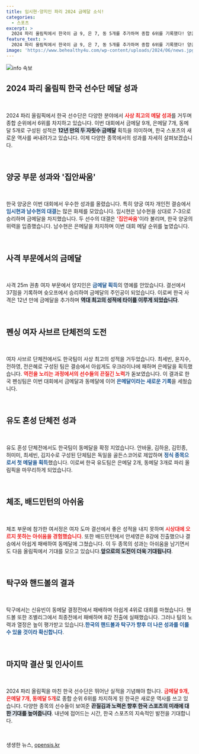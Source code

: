 ```yaml
---
title: 임시현·양지인 파리 2024 금메달 소식!
categories:
  - 스포츠
excerpt: >
  2024 파리 올림픽에서 한국이 금 9, 은 7, 동 5개를 추가하며 종합 6위를 기록했다! 양궁의 임시현과 여서정 아쉬움 속에서도 성공을 거두며, 배드민턴의 안세영은 4강 진출로 금메달의 꿈을 이어간다. 클릭해 더 자세한 소식을 확인하세요!
feature_text: >
  2024 파리 올림픽에서 한국이 금 9, 은 7, 동 5개를 추가하며 종합 6위를 기록했다! 양궁의 임시현과 여서정 아쉬움 속에서도 성공을 거두며, 배드민턴의 안세영은 4강 진출로 금메달의 꿈을 이어간다. 클릭해 더 자세한 소식을 확인하세요!
image: 'https://www.behealthy4u.com/wp-content/uploads/2024/06/news.jpg'
---
```


<p><img src="https://www.behealthy4u.com/wp-content/uploads/2024/06/news.jpg" alt="info 속보" /></p>

<h2 data-ke-size="size26">2024 파리 올림픽 한국 선수단 메달 성과</h2>

<p data-ke-size="size16">&nbsp;</p>

<p>2024 파리 올림픽에서 한국 선수단은 다양한 분야에서 <b><span style="color: #ee2323;">사상 최고의 메달 성과</span></b>를 거두며 종합 순위에서 6위를 차지하고 있습니다. 이번 대회에서 금메달 9개, 은메달 7개, 동메달 5개로 구성된 성적은 <b><span style="background-color: #21538527;">12년 만의 두 자릿수 금메달</span></b> 획득을 의미하며, 한국 스포츠의 새로운 역사를 써내려가고 있습니다. 이제 다양한 종목에서의 성과를 자세히 살펴보겠습니다.</p>

<p data-ke-size="size16">&nbsp;</p>

<h2 data-ke-size="size26">양궁 부문 성과와 '집안싸움'</h2>

<p data-ke-size="size16">&nbsp;</p>

<p>한국 양궁은 이번 대회에서 우수한 성과를 올렸습니다. 특히 양궁 여자 개인전 결승에서 <b><span style="color: #1a5490;">임시현과 남수현의 대결</span></b>는 많은 화제를 모았습니다. 임시현은 남수현을 상대로 7-3으로 승리하며 금메달을 차지했습니다. 두 선수의 대결은 <b><span style="color: #ee2323;">'집안싸움'</span></b>이라 불리며, 한국 양궁의 위력을 입증했습니다. 남수현은 은메달을 차지하며 이번 대회 메달 순위를 높였습니다.</p>

<p data-ke-size="size16">&nbsp;</p>

<h2 data-ke-size="size26">사격 부문에서의 금메달</h2>

<p data-ke-size="size16">&nbsp;</p>

<p>사격 25m 권총 여자 부문에서 양지인은 <b><span style="color: #1a5490;">금메달 획득</span></b>의 영예를 안았습니다. 결선에서 37점을 기록하며 슛오프에서 승리하여 금메달의 주인공이 되었습니다. 이로써 한국 사격은 12년 만에 금메달을 추가하며 <b><span style="background-color: #21538527;">역대 최고의 성적에 타이를 이루게 되었습니다</span></b>.</p>

<p data-ke-size="size16">&nbsp;</p>

<h2 data-ke-size="size26">펜싱 여자 사브르 단체전의 도전</h2>

<p data-ke-size="size16">&nbsp;</p>

<p>여자 사브르 단체전에서도 한국팀이 사상 최고의 성적을 거두었습니다. 최세빈, 윤지수, 전하영, 전은혜로 구성된 팀은 결승에서 아쉽게도 우크라이나에 패하며 은메달을 획득했습니다. <b><span style="color: #ee2323;">역전을 노리는 과정에서의 선수들의 끈질긴 노력</span></b>가 돋보였습니다. 이 결과로 한국 펜싱팀은 이번 대회에서 금메달과 동메달에 이어 <b><span style="color: #1a5490;">은메달이라는 새로운 기록</span></b>을 세웠습니다.</p>

<p data-ke-size="size16">&nbsp;</p>

<h2 data-ke-size="size26">유도 혼성 단체전 성과</h2>

<p data-ke-size="size16">&nbsp;</p>

<p>유도 혼성 단체전에서도 한국팀이 동메달을 확정 지었습니다. 안바울, 김하윤, 김민종, 허미미, 최세빈, 김지수로 구성된 단체팀은 독일을 골든스코어로 제압하며 <b><span style="color: #1a5490;">정식 종목으로서 첫 메달을 획득</span></b>했습니다. 이로써 한국 유도팀은 은메달 2개, 동메달 3개로 파리 올림픽을 마무리하게 되었습니다.</p>

<p data-ke-size="size16">&nbsp;</p>

<h2 data-ke-size="size26">체조, 배드민턴의 아쉬움</h2>

<p data-ke-size="size16">&nbsp;</p>

<p>체조 부문에 참가한 여서정은 여자 도마 결선에서 좋은 성적을 내지 못하며 <b><span style="color: #ee2323;">시상대에 오르지 못하는 아쉬움을 경험했습니다</span></b>. 또한 배드민턴에서 안세영은 8강에 진출했으나 결승에서 아쉽게 패배하여 동메달에 그쳤습니다. 이 두 종목의 성과는 아쉬움을 남기면서도 다음 올림픽에서 기대를 모으고 있습니다.<b><span style="background-color: #21538527;">앞으로의 도전이 더욱 기대됩니다</span></b>.</p>

<p data-ke-size="size16">&nbsp;</p>

<h2 data-ke-size="size26">탁구와 핸드볼의 결과</h2>

<p data-ke-size="size16">&nbsp;</p>

<p>탁구에서는 신유빈이 동메달 결정전에서 패배하며 아쉽게 4위로 대회를 마쳤습니다. 핸드볼 또한 조별리그에서 최종전에서 패배하며 8강 진출에 실패했습니다. 그러나 팀의 노력과 열정은 높이 평가받고 있습니다.<b><span style="color: #1a5490;">한국의 핸드볼과 탁구가 향후 더 나은 성과를 이룰 수 있을 것이라 확신합니다</span></b>.</p>

<p data-ke-size="size16">&nbsp;</p>

<h2 data-ke-size="size26">마지막 결산 및 인사이트</h2>

<p data-ke-size="size16">&nbsp;</p>

<p>2024 파리 올림픽을 마친 한국 선수단은 뛰어난 실적을 기념해야 합니다. <b><span style="color: #ee2323;">금메달 9개, 은메달 7개, 동메달 5개</span></b>로 종합 순위 6위를 차지하게 된 한국은 새로운 역사를 쓰고 있습니다. 다양한 종목의 선수들이 보여준 <b><span style="background-color: #21538527;">끈질김과 노력은 향후 한국 스포츠의 미래에 대한 기대를 높여줍니다</span></b>. 내년에 접어드는 시간, 한국 스포츠의 지속적인 발전을 기대합니다. </p>

<p data-ke-size="size16">&nbsp;</p>
생생한 뉴스, <a href="https://opensis.kr" rel="dofollow">opensis.kr</a>


